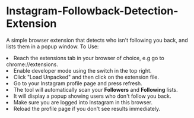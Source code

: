 # Instagram-Followback-Detection-Extension
A simple browser extension that detects who isn't following you back, and lists them in a popup window.
To Use:
    <li>Reach the extensions tab in your browser of choice, e.g go to chrome://extensions.</li>
    <li>Enable developer mode using the switch in the top right.</li>
    <li>Click "Load Unpacked" and then click on the extension file.</li>
    <li>Go to your Instagram profile page and press refresh.</li>
    <li>The tool will automatically scan your <strong>Followers</strong> and <strong>Following</strong> lists.</li>
    <li>It will display a popup showing users who don't follow you back.</li>
    <li>Make sure you are logged into Instagram in this browser.</li>
    <li>Reload the profile page if you don't see results immediately.</li>
